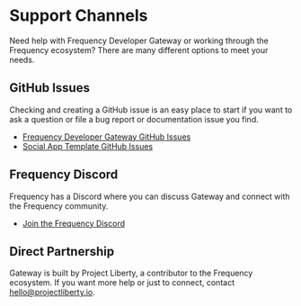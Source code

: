 # Support Channels

Need help with Frequency Developer Gateway or working through the Frequency ecosystem?
There are many different options to meet your needs.

## GitHub Issues

Checking and creating a GitHub issue is an easy place to start if you want to ask a question or file a bug report or documentation issue you find.

- [Frequency Developer Gateway GitHub Issues](https://github.com/ProjectLibertyLabs/gateway/issues)
- [Social App Template GitHub Issues](https://github.com/ProjectLibertyLabs/social-app-template/issues)

## Frequency Discord

Frequency has a Discord where you can discuss Gateway and connect with the Frequency community.

- [Join the Frequency Discord](https://discord.com/invite/JchmHX5afV)

## Direct Partnership

Gateway is built by Project Liberty, a contributor to the Frequency ecosystem.
If you want more help or just to connect, contact [hello@projectliberty.io](mailto:hello@projectliberty.io).
